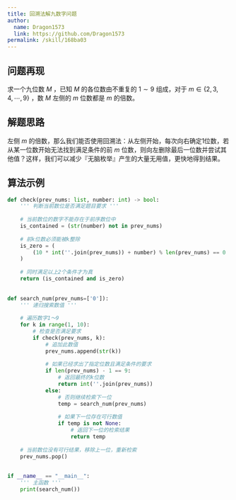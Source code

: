 ```yaml
---
title: 回溯法解九数字问题
author:
  name: Dragon1573
  link: https://github.com/Dragon1573
permalink: /skill/168ba03
---
```


## 问题再现

求一个九位数 $M$ ，已知 $M$ 的各位数由不重复的 $1\sim9$ 组成，对于 $m\in\{2,3,4,\cdots,9\}$ ，数 $M$ 左侧的 $m$ 位数都是 $m$ 的倍数。

## 解题思路

左侧 $m$ 的倍数，那么我们能否使用回溯法：从左侧开始，每次向右确定1位数，若从某一位数开始无法找到满足条件的前 $m$ 位数，则向左删除最后一位数并尝试其他值？这样，我们可以减少『无脑枚举』产生的大量无用值，更快地得到结果。

## 算法示例

```python
def check(prev_nums: list, number: int) -> bool:
    ''' 判断当前数位是否满足题目要求 '''
 
    # 当前数位的数字不能存在于前序数位中
    is_contained = (str(number) not in prev_nums)
 
    # 前k位数必须能被k整除
    is_zero = (
        (10 * int(''.join(prev_nums)) + number) % len(prev_nums) == 0
    )
 
    # 同时满足以上2个条件才为真
    return (is_contained and is_zero)
 
 
def search_num(prev_nums=['0']):
    ''' 递归搜索数值 '''
 
    # 遍历数字1～9
    for k in range(1, 10):
        # 检查是否满足要求
        if check(prev_nums, k):
            # 追加此数值
            prev_nums.append(str(k))
 
            # 如果已经求出了指定位数且满足条件的要求
            if len(prev_nums) - 1 == 9:
                # 返回最终的k位数
                return int(''.join(prev_nums))
            else:
                # 否则继续检索下一位
                temp = search_num(prev_nums)
 
                # 如果下一位存在可行数值
                if temp is not None:
                    # 返回下一位的检索结果
                    return temp
 
    # 当前数位没有可行结果，移除上一位，重新检索
    prev_nums.pop()
 
 
if __name__ == "__main__":
    ''' 主函数 '''
    print(search_num())
```

